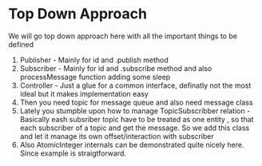 # Top Down Approach
We will go top down approach here with all the important things to be defined
1) Publisher - Mainly for id and .publish method
2) Subscriber - Mainly for id and .subscribe method and also processMessage function adding some sleep
3) Controller - Just a glue for a common interface, definatly not the most ideal but it makes implementation easy
4) Then you need topic for message queue and also need message class
5) Lately you stumpble upon how to manage TopicSubscribber relation - Basically eash subsriber topic have to be treated as
one entity , so that each subscriber of a topic and get the message. So we add this class and let it manage its own offset/interaction with subscriber
6) Also AtomicInteger internals can be demonstrated quite nicely here. Since example is straigtforward. 